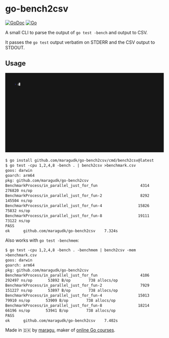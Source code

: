 # go-bench2csv

[![GoDoc](https://pkg.go.dev/badge/github.com/maragudk/go-bench2csv)](https://pkg.go.dev/github.com/maragudk/go-bench2csv)
[![Go](https://github.com/maragudk/go-bench2csv/actions/workflows/ci.yml/badge.svg)](https://github.com/maragudk/go-bench2csv/actions/workflows/ci.yml)

A small CLI to parse the output of `go test -bench` and output to CSV.

It passes the `go test` output verbatim on STDERR and the CSV output to STDOUT.

## Usage

![demo.gif](docs%2Fdemo.gif)

```shell
$ go install github.com/maragudk/go-bench2csv/cmd/bench2csv@latest
$ go test -cpu 1,2,4,8 -bench . | bench2csv >benchmark.csv
goos: darwin
goarch: arm64
pkg: github.com/maragudk/go-bench2csv
BenchmarkProcess/in_parallel_just_for_fun           	    4314	    276820 ns/op
BenchmarkProcess/in_parallel_just_for_fun-2         	    8292	    145504 ns/op
BenchmarkProcess/in_parallel_just_for_fun-4         	   15826	     75832 ns/op
BenchmarkProcess/in_parallel_just_for_fun-8         	   19111	     73122 ns/op
PASS
ok  	github.com/maragudk/go-bench2csv	7.324s
```

Also works with `go test -benchmem`:

```shell
$ go test -cpu 1,2,4,8 -bench . -benchmem | bench2csv -mem >benchmark.csv
goos: darwin
goarch: arm64
pkg: github.com/maragudk/go-bench2csv
BenchmarkProcess/in_parallel_just_for_fun           	    4106	    292497 ns/op	   53892 B/op	     738 allocs/op
BenchmarkProcess/in_parallel_just_for_fun-2         	    7929	    151227 ns/op	   53897 B/op	     738 allocs/op
BenchmarkProcess/in_parallel_just_for_fun-4         	   15013	     79910 ns/op	   53909 B/op	     738 allocs/op
BenchmarkProcess/in_parallel_just_for_fun-8         	   18214	     66196 ns/op	   53941 B/op	     738 allocs/op
PASS
ok  	github.com/maragudk/go-bench2csv	7.402s
```

Made in 🇩🇰 by [maragu](https://www.maragu.dk/), maker of [online Go courses](https://www.golang.dk/).
